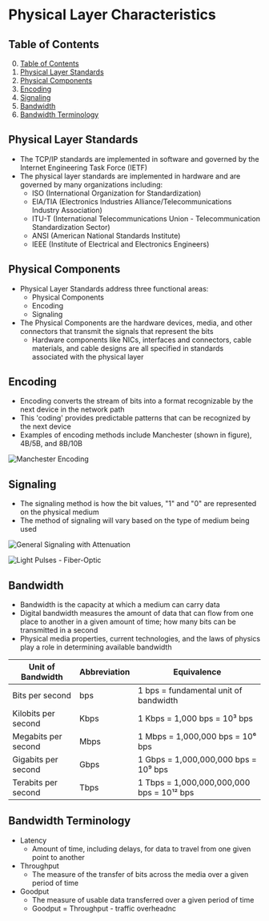 # Physical Layer Characteristics

## Table of Contents

0. [Table of Contents](#table-of-contents)
1. [Physical Layer Standards](#physical-layer-standards)
2. [Physical Components](#physical-components)
3. [Encoding](#encoding)
4. [Signaling](#signaling)
5. [Bandwidth](#bandwidth)
6. [Bandwidth Terminology](#bandwidth-terminology)

## Physical Layer Standards

- The TCP/IP standards are implemented in software and governed by the Internet Engineering Task Force (IETF)
- The physical layer standards are implemented in hardware and are governed by many organizations including:
    - ISO (International Organization for Standardization)
    - EIA/TIA (Electronics Industries Alliance/Telecommunications Industry Association)
    - ITU-T (International Telecommunications Union - Telecommunication Standardization Sector)
    - ANSI (American National Standards Institute)
    - IEEE (Institute of Electrical and Electronics Engineers)

## Physical Components

- Physical Layer Standards address three functional areas:
    - Physical Components
    - Encoding
    - Signaling
- The Physical Components are the hardware devices, media, and other connectors that transmit the signals that represent the bits
    - Hardware components like NICs, interfaces and connectors, cable materials, and cable designs are all specified in standards associated with the physical layer

## Encoding

- Encoding converts the stream of bits into a format recognizable by the next device in the network path
- This 'coding' provides predictable patterns that can be recognized by the next device
- Examples of encoding methods include Manchester (shown in figure), 4B/5B, and 8B/10B

![Manchester Encoding](https://upload.wikimedia.org/wikipedia/commons/thumb/9/90/Manchester_encoding_both_conventions.svg/650px-Manchester_encoding_both_conventions.svg.png)

## Signaling

- The signaling method is how the bit values, "1" and "0" are represented on the physical medium
- The method of signaling will vary based on the type of medium being used

![General Signaling with Attenuation](https://eepower.com/uploads/articles/understanding-attenuation-in-signal-transmission-fig1.jpg)

![Light Pulses - Fiber-Optic](https://www.thefoa.org/tech/ref/appln/Datalink-labels.jpg)

## Bandwidth

- Bandwidth is the capacity at which a medium can carry data
- Digital bandwidth measures the amount of data that can flow from one place to another in a given amount of time; how many bits can be transmitted in a second
- Physical media properties, current technologies, and the laws of physics play a role in determining available bandwidth

| **Unit of Bandwidth**    | **Abbreviation** | **Equivalence**               |
|--------------------------|-----------------|--------------------------------|
| Bits per second          | bps             | 1 bps = fundamental unit of bandwidth |
| Kilobits per second      | Kbps            | 1 Kbps = 1,000 bps = 10³ bps    |
| Megabits per second      | Mbps            | 1 Mbps = 1,000,000 bps = 10⁶ bps |
| Gigabits per second      | Gbps            | 1 Gbps = 1,000,000,000 bps = 10⁹ bps |
| Terabits per second      | Tbps            | 1 Tbps = 1,000,000,000,000 bps = 10¹² bps |

## Bandwidth Terminology

- Latency
    - Amount of time, including delays, for data to travel from one given point to another
- Throughput
    - The measure of the transfer of bits across the media over a given period of time
- Goodput
    - The measure of usable data transferred over a given period of time
    - Goodput = Throughput - traffic overheadnc
